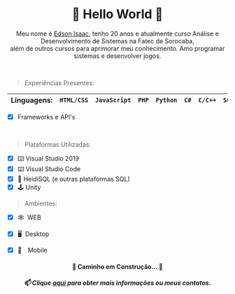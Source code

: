 <h1 align="center">🌟 Hello World 🦖</h1>

<p align="center">
  Meu nome é <a href="https://edssaac.github.io/Portfolio/">Edson Isaac</a>, tenho 20 anos e atualmente curso Análise e Desenvolvimento de Sistemas na Fatec de Sorocaba,<br> além de outros cursos para aprimorar meu conhecimento. Amo programar sistemas e desenvolver jogos.
</p><br>

>Experiências Presentes:

| Linguagens: | `HTML/CSS` | `JavaScript` | `PHP` | `Python` | `C#` | `C/C++` | `SQL` |
|---|---|---|---|---|---|---|---|
- [x] Frameworks e API's
<br>

>Plataformas Utilizadas:
- [x] ⌨️ Visual Studio 2019
- [x] ⌨️ Visual Studio Code
- [x] 🎲 HeidiSQL (e outras plataformas SQL)
- [x] 🕹 Unity

>Ambientes:
- [x] 🕸️  WEB
- [x] 🖥  Desktop
- [x] 📱 Mobile


<h4 align="center"> 
	🚧  Caminho em Construção...  🚧
</h4>

<h5 align="center">
  📫 Clique <a href="https://edssaac.github.io/Portfolio/" target="_blank">aqui</a> para obter mais informações ou meus contatos.
</h5>


<!--
**Edssaac/Edssaac** is a ✨ _special_ ✨ repository because its `README.md` (this file) appears on your GitHub profile.

Here are some ideas to get you started:

- 🔭 I’m currently working on ...
- 🌱 I’m currently learning ...
- 👯 I’m looking to collaborate on ...
- 🤔 I’m looking for help with ...
- 💬 Ask me about ...
- 📫 How to reach me: ...
- 😄 Pronouns: ...
- ⚡ Fun fact: ...
-->
